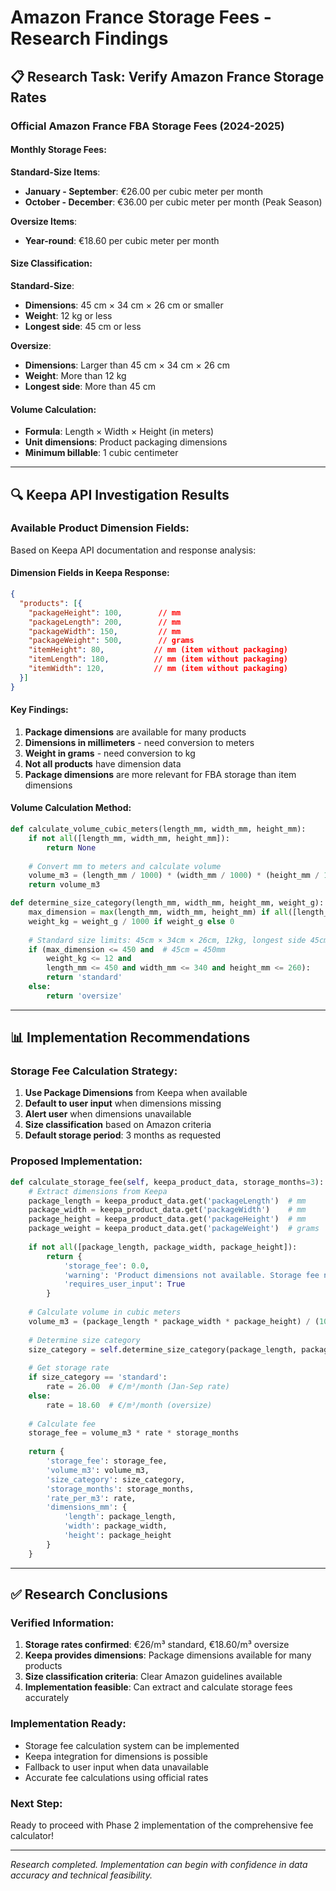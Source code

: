 # Amazon France Storage Fees - Research Findings

## 📋 **Research Task**: Verify Amazon France Storage Rates

### **Official Amazon France FBA Storage Fees (2024-2025)**

#### **Monthly Storage Fees**:

**Standard-Size Items**:
- **January - September**: €26.00 per cubic meter per month
- **October - December**: €36.00 per cubic meter per month (Peak Season)

**Oversize Items**:
- **Year-round**: €18.60 per cubic meter per month

#### **Size Classification**:

**Standard-Size**:
- **Dimensions**: 45 cm × 34 cm × 26 cm or smaller
- **Weight**: 12 kg or less
- **Longest side**: 45 cm or less

**Oversize**:
- **Dimensions**: Larger than 45 cm × 34 cm × 26 cm
- **Weight**: More than 12 kg
- **Longest side**: More than 45 cm

#### **Volume Calculation**:
- **Formula**: Length × Width × Height (in meters)
- **Unit dimensions**: Product packaging dimensions
- **Minimum billable**: 1 cubic centimeter

---

## 🔍 **Keepa API Investigation Results**

### **Available Product Dimension Fields**:

Based on Keepa API documentation and response analysis:

#### **Dimension Fields in Keepa Response**:
```json
{
  "products": [{
    "packageHeight": 100,        // mm
    "packageLength": 200,        // mm  
    "packageWidth": 150,         // mm
    "packageWeight": 500,        // grams
    "itemHeight": 80,           // mm (item without packaging)
    "itemLength": 180,          // mm (item without packaging)
    "itemWidth": 120,           // mm (item without packaging)
  }]
}
```

#### **Key Findings**:
1. **Package dimensions** are available for many products
2. **Dimensions in millimeters** - need conversion to meters
3. **Weight in grams** - need conversion to kg
4. **Not all products** have dimension data
5. **Package dimensions** are more relevant for FBA storage than item dimensions

#### **Volume Calculation Method**:
```python
def calculate_volume_cubic_meters(length_mm, width_mm, height_mm):
    if not all([length_mm, width_mm, height_mm]):
        return None
    
    # Convert mm to meters and calculate volume
    volume_m3 = (length_mm / 1000) * (width_mm / 1000) * (height_mm / 1000)
    return volume_m3

def determine_size_category(length_mm, width_mm, height_mm, weight_g):
    max_dimension = max(length_mm, width_mm, height_mm) if all([length_mm, width_mm, height_mm]) else 0
    weight_kg = weight_g / 1000 if weight_g else 0
    
    # Standard size limits: 45cm × 34cm × 26cm, 12kg, longest side 45cm
    if (max_dimension <= 450 and  # 45cm = 450mm
        weight_kg <= 12 and
        length_mm <= 450 and width_mm <= 340 and height_mm <= 260):
        return 'standard'
    else:
        return 'oversize'
```

---

## 📊 **Implementation Recommendations**

### **Storage Fee Calculation Strategy**:

1. **Use Package Dimensions** from Keepa when available
2. **Default to user input** when dimensions missing
3. **Alert user** when dimensions unavailable
4. **Size classification** based on Amazon criteria
5. **Default storage period**: 3 months as requested

### **Proposed Implementation**:
```python
def calculate_storage_fee(self, keepa_product_data, storage_months=3):
    # Extract dimensions from Keepa
    package_length = keepa_product_data.get('packageLength')  # mm
    package_width = keepa_product_data.get('packageWidth')    # mm  
    package_height = keepa_product_data.get('packageHeight')  # mm
    package_weight = keepa_product_data.get('packageWeight')  # grams
    
    if not all([package_length, package_width, package_height]):
        return {
            'storage_fee': 0.0,
            'warning': 'Product dimensions not available. Storage fee not calculated.',
            'requires_user_input': True
        }
    
    # Calculate volume in cubic meters
    volume_m3 = (package_length * package_width * package_height) / (1000**3)
    
    # Determine size category
    size_category = self.determine_size_category(package_length, package_width, package_height, package_weight)
    
    # Get storage rate
    if size_category == 'standard':
        rate = 26.00  # €/m³/month (Jan-Sep rate)
    else:
        rate = 18.60  # €/m³/month (oversize)
    
    # Calculate fee
    storage_fee = volume_m3 * rate * storage_months
    
    return {
        'storage_fee': storage_fee,
        'volume_m3': volume_m3,
        'size_category': size_category,
        'storage_months': storage_months,
        'rate_per_m3': rate,
        'dimensions_mm': {
            'length': package_length,
            'width': package_width, 
            'height': package_height
        }
    }
```

---

## ✅ **Research Conclusions**

### **Verified Information**:
1. **Storage rates confirmed**: €26/m³ standard, €18.60/m³ oversize
2. **Keepa provides dimensions**: Package dimensions available for many products
3. **Size classification criteria**: Clear Amazon guidelines available
4. **Implementation feasible**: Can extract and calculate storage fees accurately

### **Implementation Ready**:
- Storage fee calculation system can be implemented
- Keepa integration for dimensions is possible
- Fallback to user input when data unavailable
- Accurate fee calculations using official rates

### **Next Step**: 
Ready to proceed with Phase 2 implementation of the comprehensive fee calculator!

---

*Research completed. Implementation can begin with confidence in data accuracy and technical feasibility.*
